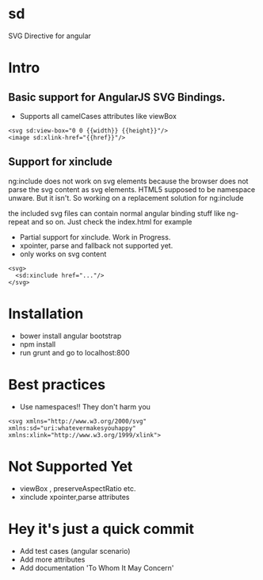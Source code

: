 sd
==

SVG Directive for angular

# Intro

## Basic support for AngularJS SVG Bindings.
- Supports all camelCases attributes like viewBox
```
<svg sd:view-box="0 0 {{width}} {{height}}"/>
<image sd:xlink-href="{{href}}"/>

```

## Support for xinclude

ng:include does not work on svg elements because the browser does not parse the svg content as svg elements.
HTML5 supposed to be namespace unware. But it isn't. So working on a replacement solution for ng:include

the included svg files can contain normal angular binding stuff like ng-repeat and so on. Just check the index.html for example

- Partial support for xinclude. Work in Progress.
- xpointer, parse and fallback not supported yet.
- only works on svg content

```
<svg>
  <sd:xinclude href="..."/>
</svg>
```

# Installation
- bower install angular bootstrap
- npm install
- run grunt and go to localhost:800 

# Best practices
- Use namespaces!! They don't harm you
```
<svg xmlns="http://www.w3.org/2000/svg" xmlns:sd="uri:whatevermakesyouhappy" xmlns:xlink="http://www.w3.org/1999/xlink">
```

# Not Supported Yet
- viewBox , preserveAspectRatio etc.
- xinclude xpointer,parse attributes

# Hey it's just a quick commit
- Add test cases (angular scenario)
- Add more attributes
- Add documentation 'To Whom It May Concern'